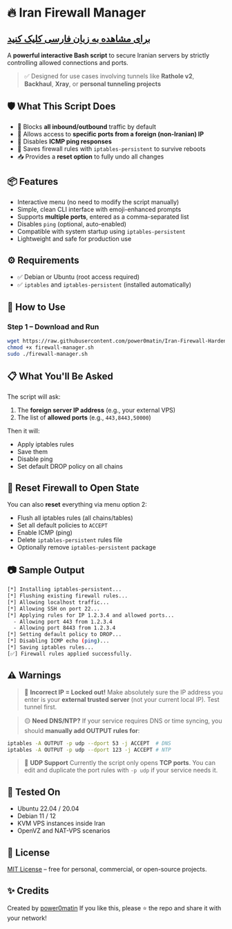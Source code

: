 # 🔥 Iran Firewall Manager
## [برای مشاهده به زبان فارسی کلیک کنید](README.fa.md)

A **powerful interactive Bash script** to secure Iranian servers by strictly controlling allowed connections and ports.

> ✅ Designed for use cases involving tunnels like **Rathole v2**, **Backhaul**, **Xray**, or **personal tunneling projects**


## 🛡️ What This Script Does

- 🔐 Blocks **all inbound/outbound** traffic by default
- 🎯 Allows access to **specific ports from a foreign (non-Iranian) IP**
- 🚫 Disables **ICMP ping responses**
- 💾 Saves firewall rules with `iptables-persistent` to survive reboots
- 📥 Provides a **reset option** to fully undo all changes


## 📦 Features

- Interactive menu (no need to modify the script manually)
- Simple, clean CLI interface with emoji-enhanced prompts
- Supports **multiple ports**, entered as a comma-separated list
- Disables `ping` (optional, auto-enabled)
- Compatible with system startup using `iptables-persistent`
- Lightweight and safe for production use


## ⚙️ Requirements

- ✅ Debian or Ubuntu (root access required)
- ✅ `iptables` and `iptables-persistent` (installed automatically)


## 🚀 How to Use

### Step 1 – Download and Run

```bash
wget https://raw.githubusercontent.com/power0matin/Iran-Firewall-Hardening-Script/main/firewall-manager.sh
chmod +x firewall-manager.sh
sudo ./firewall-manager.sh
````


## 📋 What You'll Be Asked

The script will ask:

1. The **foreign server IP address** (e.g., your external VPS)
2. The list of **allowed ports** (e.g., `443,8443,50000`)

Then it will:

* Apply iptables rules
* Save them
* Disable ping
* Set default DROP policy on all chains


## 🔄 Reset Firewall to Open State

You can also **reset** everything via menu option 2:

* Flush all iptables rules (all chains/tables)
* Set all default policies to `ACCEPT`
* Enable ICMP (ping)
* Delete `iptables-persistent` rules file
* Optionally remove `iptables-persistent` package


## 📷 Sample Output

```bash
[*] Installing iptables-persistent...
[*] Flushing existing firewall rules...
[*] Allowing localhost traffic...
[*] Allowing SSH on port 22...
[*] Applying rules for IP 1.2.3.4 and allowed ports...
  - Allowing port 443 from 1.2.3.4
  - Allowing port 8443 from 1.2.3.4
[*] Setting default policy to DROP...
[*] Disabling ICMP echo (ping)...
[*] Saving iptables rules...
[✅] Firewall rules applied successfully.
```


## ⚠️ Warnings

> 🛑 **Incorrect IP = Locked out!**
> Make absolutely sure the IP address you enter is your **external trusted server** (not your current local IP). Test tunnel first.

> 🟡 **Need DNS/NTP?**
> If your service requires DNS or time syncing, you should **manually add OUTPUT rules for**:

```bash
iptables -A OUTPUT -p udp --dport 53 -j ACCEPT  # DNS
iptables -A OUTPUT -p udp --dport 123 -j ACCEPT # NTP
```

> 🧠 **UDP Support**
> Currently the script only opens **TCP ports**. You can edit and duplicate the port rules with `-p udp` if your service needs it.


## 🧪 Tested On

* Ubuntu 22.04 / 20.04
* Debian 11 / 12
* KVM VPS instances inside Iran
* OpenVZ and NAT-VPS scenarios


## 📝 License

[MIT License](LICENSE) – free for personal, commercial, or open-source projects.


## ✨ Credits

Created by [power0matin](https://github.com/power0matin)
If you like this, please ⭐ the repo and share it with your network!
